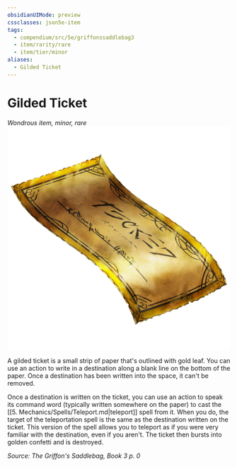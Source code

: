 ```yaml
---
obsidianUIMode: preview
cssclasses: json5e-item
tags:
  - compendium/src/5e/griffonssaddlebag3
  - item/rarity/rare
  - item/tier/minor
aliases:
  - Gilded Ticket
---
```

# Gilded Ticket
*Wondrous item, minor, rare*  
![](https://raw.githubusercontent.com/TheGiddyLimit/homebrew-img/main/img/GriffonsSaddlebag3/Gilded-Ticket.webp#right)  


A gilded ticket is a small strip of paper that's outlined with gold leaf. You can use an action to write in a destination along a blank line on the bottom of the paper. Once a destination has been written into the space, it can't be removed.

Once a destination is written on the ticket, you can use an action to speak its command word (typically written somewhere on the paper) to cast the [[5. Mechanics/Spells/Teleport.md\|teleport]] spell from it. When you do, the target of the teleportation spell is the same as the destination written on the ticket. This version of the spell allows you to teleport as if you were very familiar with the destination, even if you aren't. The ticket then bursts into golden confetti and is destroyed.

*Source: The Griffon's Saddlebag, Book 3 p. 0*
